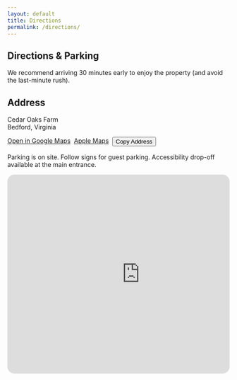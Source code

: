 ```yaml
---
layout: default
title: Directions
permalink: /directions/
---
```


<section class="section">
  <div class="container">
    <h1 class="h1">Directions &amp; Parking</h1>
    <p class="lead">We recommend arriving 30 minutes early to enjoy the property (and avoid the last-minute rush).</p>
    <div class="grid-2" style="margin-top:1rem">
      <div class="sr">
        <h2>Address</h2>
        <p>Cedar Oaks Farm<br/>Bedford, Virginia</p>
        <div style="display:flex; gap:.5rem; flex-wrap:wrap; margin-top:.5rem">
          <a class="btn" href="https://www.google.com/maps/dir/?api=1&destination=37.3559117,-79.4711048" target="_blank" rel="noopener">Open in Google Maps</a>
          <a class="btn ghost" href="https://maps.apple.com/?ll=37.3559117,-79.4711048&q=Cedar+Oaks+Farm" target="_blank" rel="noopener">Apple Maps</a>
          <button class="btn ghost" type="button" id="copyAddressBtn">Copy Address</button>
        </div>
        <p id="copyMsg" class="subtle" style="margin-top:.5rem; display:none;">📋 Address copied!</p>
        <p class="subtle" style="margin-top:1rem">Parking is on site. Follow signs for guest parking. Accessibility drop-off available at the main entrance.</p>
      </div>
      <div class="sr">
        <div class="embed" style="border:1px solid var(--border); border-radius:16px; overflow:hidden; box-shadow:var(--shadow)">
          <iframe src="https://www.google.com/maps/embed?pb=!1m18!1m12!1m3!1d3794.983907769781!2d-79.4711048236842!3d37.35591173617693!2m3!1f0!2f0!3f0!3m2!1i1024!2i768!4f13.1!3m3!1m2!1s0x884d2d5a16c33e45%3A0xec2f1fb612bcddaa!2sCedar%20Oaks%20Farm!5e1!3m2!1sen!2sus!4v1757470017115!5m2!1sen!2sus"
            width="600" height="450" style="border:0;" allowfullscreen="" loading="lazy"
            referrerpolicy="no-referrer-when-downgrade"></iframe>
        </div>
      </div>
    </div>
  </div>
</section>

<script>
  const copyBtn = document.getElementById('copyAddressBtn');
  const copyMsg = document.getElementById('copyMsg');
  if (copyBtn) {
    copyBtn.addEventListener('click', async () => {
      try {
        await navigator.clipboard.writeText("Cedar Oaks Farm, Bedford, VA");
        copyMsg.style.display = 'block';
        setTimeout(()=> copyMsg.style.display = 'none', 2000);
      } catch (err) {
        alert("Unable to copy address, please copy manually.");
      }
    });
  }
</script>
